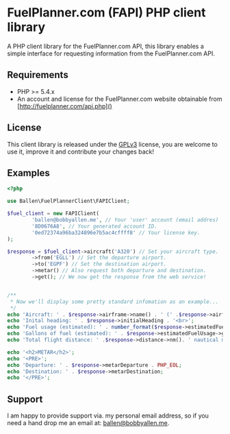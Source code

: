 FuelPlanner.com (FAPI) PHP client library
===========================================

A PHP client library for the FuelPlanner.com API, this library enables a simple interface for requesting information from the FuelPlanner.com API.

## Requirements

* PHP >= 5.4.x
* An account and license for the FuelPlanner.com website obtainable from [http://fuelplanner.com/api.php]()

## License

This client library is released under the [GPLv3](LICENSE) license, you are welcome to use it, improve it and contribute your changes back!

## Examples

```php
<?php

use Ballen\FuelPlannerClient\FAPIClient;

$fuel_client = new FAPIClient(
        'ballen@bobbyallen.me', // Your 'user' account (email addres)
        '8D0676A8', // Your generated account ID.
        '0ed72374a96ba324896e7b5ac4cffff8' // Your license key.
);

$response = $fuel_client->aircraft('A320') // Set your aircraft type.
        ->from('EGLL') // Set the departure airport.
        ->to('EGPF') // Set the destination airport.
        ->metar() // Also request both departure and destination.
        ->get(); // We now get the response from the web service!


/**
 * Now we'll display some pretty standard infomation as an example...
 */
echo 'Aircraft: ' . $response->airframe->name() . ' (' .$response->airframe->icao(). ')<br>';
echo 'Inital heading: ' . $response->initialHeading . '<br>';
echo 'Fuel usage (estimated): ' . number_format($response->estimatedFuelUsage->lbs()) . 'lbs / ' . number_format($response->estimatedFuelUsage->kgs(), 2) . ' kgs  / ' . number_format($response->estimatedFuelUsage->tonnes(), 5) . ' metric tonnes.<br>';
echo 'Gallons of fuel (estimated): ' . $response->estimatedFuelUsage->gallons() . ' gallons (' .$response->estimatedFuelUsage->litres(). ' litres).<br><br>';
echo 'Total flight distance: ' .$response->distance->nm(). ' nautical miles which is also converted to ' .$response->distance->km(). ' kilometers (' .$response->distance->mi(). ') and as meters ' .$response->distance->m(). ' (' .$response->distance->ft(). ' ft).';

echo '<h2>METAR</h2>';
echo '<PRE>';
echo 'Departure: ' . $response->metarDeparture . PHP_EOL;
echo 'Destination: ' . $response->metarDestination;
echo '</PRE>';

```

## Support

I am happy to provide support via. my personal email address, so if you need a hand drop me an email at: [ballen@bobbyallen.me]().